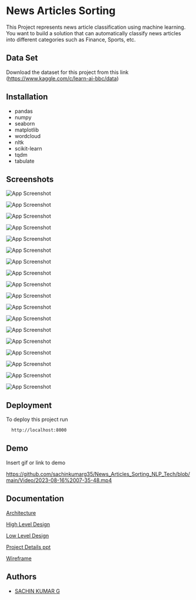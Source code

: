 
# News Articles Sorting
This Project represents news article classification using machine learning. You want to build a solution that can automatically classify news articles into different categories such as Finance, Sports, etc.

## Data Set 
Download the dataset for this project from this link (https://www.kaggle.com/c/learn-ai-bbc/data)



## Installation

* pandas
* numpy 
* seaborn
* matplotlib
* wordcloud
* nltk
* scikit-learn
* tqdm
* tabulate
    
## Screenshots

![App Screenshot](https://github.com/sachinkumarg35/News_Articles_Sorting_NLP_Tech/blob/main/Screenshots/S1.png)

![App Screenshot](https://github.com/sachinkumarg35/News_Articles_Sorting_NLP_Tech/blob/main/Screenshots/S2.png)

![App Screenshot](https://github.com/sachinkumarg35/News_Articles_Sorting_NLP_Tech/blob/main/Screenshots/S3.png)

![App Screenshot](https://github.com/sachinkumarg35/News_Articles_Sorting_NLP_Tech/blob/main/Screenshots/S4.png)

![App Screenshot](https://github.com/sachinkumarg35/News_Articles_Sorting_NLP_Tech/blob/main/Screenshots/S5.png)

![App Screenshot](https://github.com/sachinkumarg35/News_Articles_Sorting_NLP_Tech/blob/main/Screenshots/S6.png)

![App Screenshot](https://github.com/sachinkumarg35/News_Articles_Sorting_NLP_Tech/blob/main/Screenshots/S7.png)

![App Screenshot](https://github.com/sachinkumarg35/News_Articles_Sorting_NLP_Tech/blob/main/Screenshots/S8.png)

![App Screenshot](https://github.com/sachinkumarg35/News_Articles_Sorting_NLP_Tech/blob/main/Screenshots/S9.png)

![App Screenshot](https://github.com/sachinkumarg35/News_Articles_Sorting_NLP_Tech/blob/main/Screenshots/S10.png)

![App Screenshot](https://github.com/sachinkumarg35/News_Articles_Sorting_NLP_Tech/blob/main/Screenshots/S11.png)

![App Screenshot](https://github.com/sachinkumarg35/News_Articles_Sorting_NLP_Tech/blob/main/Screenshots/S12.png)

![App Screenshot](https://github.com/sachinkumarg35/News_Articles_Sorting_NLP_Tech/blob/main/Screenshots/S13.png)

![App Screenshot](https://github.com/sachinkumarg35/News_Articles_Sorting_NLP_Tech/blob/main/Screenshots/S14.png)

![App Screenshot](https://github.com/sachinkumarg35/News_Articles_Sorting_NLP_Tech/blob/main/Screenshots/S15.png)

![App Screenshot](https://github.com/sachinkumarg35/News_Articles_Sorting_NLP_Tech/blob/main/Screenshots/S16.png)

![App Screenshot](https://github.com/sachinkumarg35/News_Articles_Sorting_NLP_Tech/blob/main/Screenshots/S17.png)

![App Screenshot](https://github.com/sachinkumarg35/News_Articles_Sorting_NLP_Tech/blob/main/Screenshots/Capture.jpg)




## Deployment

To deploy this project run

```bash
  http://localhost:8000
```


## Demo

Insert gif or link to demo

https://github.com/sachinkumarg35/News_Articles_Sorting_NLP_Tech/blob/main/Video/2023-08-16%2007-35-48.mp4

## Documentation
[Architecture](https://github.com/sachinkumarg35/News_Articles_Sorting_NLP_Tech/blob/main/Documents/Architecture.pdf)

[High Level Design](https://github.com/sachinkumarg35/News_Articles_Sorting_NLP_Tech/blob/main/Documents/High%20Level%20Design.pdf)

[Low Level Design](https://github.com/sachinkumarg35/News_Articles_Sorting_NLP_Tech/blob/main/Documents/Low%20Level%20Design.pdf)

[Project Details ppt](https://github.com/sachinkumarg35/News_Articles_Sorting_NLP_Tech/blob/main/Documents/News%20Article%20Sorting.pptx)

[Wireframe](https://github.com/sachinkumarg35/News_Articles_Sorting_NLP_Tech/blob/main/Documents/Wireframe%20Document.pdf)




## Authors

- [SACHIN KUMAR G](https://github.com/sachinkumarg35)

